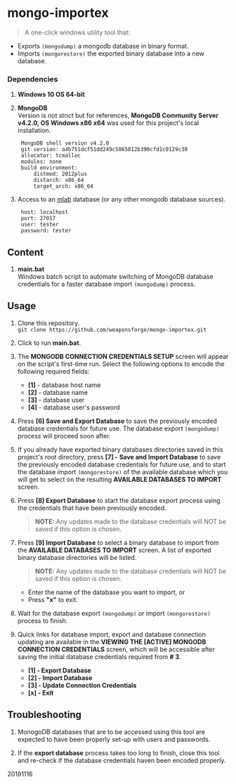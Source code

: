 # mongo-importex

> A one-click windows utility tool that:  
- Exports `(mongodump)` a mongodb database in binary format.  
- Imports `(mongorestore)` the exported binary database into a new database. 



### Dependencies

1. **Windows 10 OS 64-bit**

2. **MongoDB**  
Version is not strict but for references, **MongoDB Community Server v4.2.0, OS Windows x86 x64** was used for this project's local installation.    

		MongoDB shell version v4.2.0
		git version: a4b751dcf51dd249c5865812b390cfd1c0129c30
		allocator: tcmalloc
		modules: none
		build environment:
		    distmod: 2012plus
		    distarch: x86_64
		    target_arch: x86_64


3. Access to an [mlab](https://mlab.com/) database (or any other mongodb database sources).  

	    host: localhost
	    port: 27017
		user: tester
		password: tester



## Content

1. **main.bat**  
Windows batch script to automate switching of MongoDB database credentials for a faster database import `(mongodump)` process.



## Usage

1. Clone this repository.  
`git clone https://github.com/weaponsforge/mongo-importex.git`

2. Click to run **main.bat**.

3. The **MONGODB CONNECTION CREDENTIALS SETUP** screen will appear on the script's first-time run. Select the following options to encode the following required fields:  
	- **[1]** - database host name
	- **[2]** - database name
	- **[3]** - database user
	- **[4]** - database user's password

4. Press **[6] Save and Export Database** to save the previously encoded database credentials for future use. The database export `(mongodump)` process will proceed soon after.

5. If you already have exported binary databases directories saved in this project's root directory, press **[7] - Save and Import Database** to save the previously encoded database credentials for future use, and to start the  database import `(mongorestore)` of the available database which you will get to select on the resulting **AVAILABLE DATABASES TO IMPORT** screen.


6. Press **[8] Export Database** to start the database export process using the credentials that have been previously encoded.
	> **NOTE:** Any updates made to the database credentials will NOT be saved if this option is chosen.

7. Press **[9] Import Database** to  select a binary database to import from the **AVAILABLE DATABASES TO IMPORT** screen. A list of exported binary database directories will be listed.
	> **NOTE:** Any updates made to the database credentials will NOT be saved if this option is chosen.
	- Enter the name of the database you want to import, or
	- Press **"x"** to exit.

8. Wait for the database export `(mongodump)` or import `(mongorestore)` process to finish.

9. Quick links for database import, export and database connection updating are available in the **VIEWING THE [ACTIVE] MONGODB CONNECTION CREDENTIALS** screen, which will be accessible after saving the initial database credentials required from **# 3**.
	- **[1] - Export Database**
	- **[2] - Import Database**
	- **[3] - Update Connection Credentials**
	- **[x] - Exit**



## Troubleshooting

1. MonogoDB databases that are to be accessed using this tool are expected to have been properly set-up with users and passwords.

2. If the **export database** process takes too long to finish, close this tool and re-check if the database credentials haven been encoded properly. 


20191116